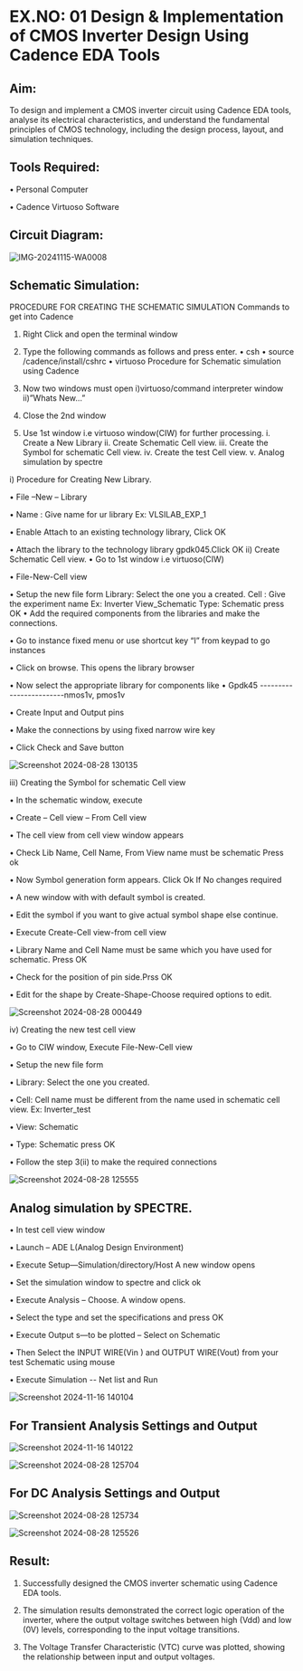 # EX.NO: 01     Design & Implementation of CMOS Inverter Design Using Cadence EDA Tools   


## Aim:
To design and implement a CMOS inverter circuit using Cadence EDA tools, analyse its electrical characteristics, and understand the fundamental principles of CMOS technology, including the design process, layout, and simulation techniques.


## Tools Required:

•	Personal Computer

•	Cadence Virtuoso Software


## Circuit Diagram:
 
 ![IMG-20241115-WA0008](https://github.com/user-attachments/assets/2620c499-d1c4-429a-bfce-d25dab4d34e3)


## Schematic Simulation:

PROCEDURE FOR CREATING THE SCHEMATIC SIMULATION
Commands to get into Cadence
1.	Right Click and open the terminal window
2.	Type the following commands as follows and press enter.
•	csh
•	source /cadence/install/cshrc
•	virtuoso 
Procedure for Schematic simulation using Cadence

1.	Now two windows must open i)virtuoso/command interpreter window ii)”Whats New…”
2.	Close the 2nd window
3.	Use 1st window i.e virtuoso window(CIW) for further processing.
i.	Create a New Library
ii.	Create Schematic Cell view.
iii.	Create the Symbol for schematic Cell view.
iv.	Create the test Cell view.
v.	Analog simulation by spectre


i)	Procedure for Creating New Library.

•	File –New – Library

•	Name : Give name for ur library Ex: VLSILAB_EXP_1

•	Enable Attach to an existing technology library, Click OK

•	Attach the library to the technology library gpdk045.Click OK
ii)	Create Schematic Cell view.
•	Go to 1st window i.e virtuoso(CIW)

•	File-New-Cell view

•	Setup the new file form
	  Library: Select the one you a created.
	  Cell : Give the experiment name Ex: Inverter View_Schematic
	  Type: Schematic press OK
•	Add the required components from the libraries and make the connections.

• Go to instance fixed menu or use shortcut key “I” from keypad to go instances

•	Click on browse. This opens the library browser

•	Now select the appropriate library for components like 
• Gpdk45 ------------------------nmos1v,  pmos1v

• Create Input and Output pins

•	Make the connections by using fixed narrow wire key

•	Click Check and Save button

![Screenshot 2024-08-28 130135](https://github.com/user-attachments/assets/be67e1e7-ff6b-4f6e-b399-08c82c441b7e)



 
iii)	Creating the Symbol for schematic Cell view

•	In the schematic window, execute 

•	Create – Cell view – From Cell view

•	The cell view from cell view window appears

•	Check Lib Name, Cell Name, From View name must be schematic Press ok

•	Now Symbol generation form appears. Click Ok If No changes required

•	A new window with with default symbol is created.

•	Edit the symbol if you want to give actual symbol shape else continue.

•	Execute Create-Cell view-from cell view

•	Library Name and Cell Name must be same which you have used for schematic. Press OK

•	Check for the position of pin side.Prss OK

•	Edit for the shape by Create-Shape-Choose required options to edit.



![Screenshot 2024-08-28 000449](https://github.com/user-attachments/assets/c38bb896-4338-43ff-9612-307cbb16bf53)

iv)	Creating the new test cell view

•	Go to CIW window, Execute File-New-Cell view

•	Setup the new file form

•	Library: Select the one you created.

•	Cell: Cell name must be different from the name used in schematic cell view. Ex: Inverter_test

•	View: Schematic

•	Type: Schematic press OK

•	Follow the step 3(ii)  to make the required connections


![Screenshot 2024-08-28 125555](https://github.com/user-attachments/assets/316b629f-d7e1-4a9d-97bc-6f8245609c9b)

 
## Analog simulation by SPECTRE.
•	In test cell view window

•	Launch – ADE L(Analog Design Environment)

•	Execute Setup—Simulation/directory/Host A new window opens

•	Set the simulation window to spectre and click ok

•	Execute Analysis – Choose. A window opens.

•	Select the type and set the specifications and press OK

•	Execute Output s—to be plotted – Select on Schematic

•	Then Select the INPUT WIRE(Vin ) and OUTPUT WIRE(Vout) from your test Schematic using mouse

•	Execute Simulation -- Net list and Run

![Screenshot 2024-11-16 140104](https://github.com/user-attachments/assets/ef9f5764-2967-4f3b-98aa-4a03c0eee293)



## For Transient Analysis Settings and Output

![Screenshot 2024-11-16 140122](https://github.com/user-attachments/assets/8659d027-d32a-457b-8607-17237260c73a)

![Screenshot 2024-08-28 125704](https://github.com/user-attachments/assets/8423465b-c880-4d3f-a85c-12772266d398)
 
 







 ## For DC Analysis Settings and Output
 
 ![Screenshot 2024-08-28 125734](https://github.com/user-attachments/assets/3e64dfea-1fa4-4f7c-8e29-3c2859914df4)
 
 ![Screenshot 2024-08-28 125526](https://github.com/user-attachments/assets/094cfc52-561f-44dd-a85c-1b6cfcf92644)



 




 




## Result:

1.	Successfully designed the CMOS inverter schematic using Cadence EDA tools.
	
2.	The simulation results demonstrated the correct logic operation of the inverter, where the output voltage switches between high (Vdd) and low (0V) levels, corresponding to the input voltage transitions.
  	
3.	The Voltage Transfer Characteristic (VTC) curve was plotted, showing the relationship between input and output voltages.











